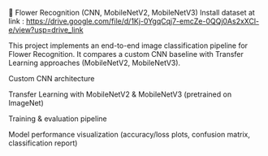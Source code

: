 🌸 Flower Recognition (CNN, MobileNetV2, MobileNetV3)
Install dataset at link : https://drive.google.com/file/d/1Kj-0YgqCqj7-emcZe-0QQj0As2xXCl-e/view?usp=drive_link


This project implements an end-to-end image classification pipeline for Flower Recognition.
It compares a custom CNN baseline with Transfer Learning approaches (MobileNetV2, MobileNetV3).

Custom CNN architecture

Transfer Learning with MobileNetV2 & MobileNetV3 (pretrained on ImageNet)

Training & evaluation pipeline

Model performance visualization (accuracy/loss plots, confusion matrix, classification report)
